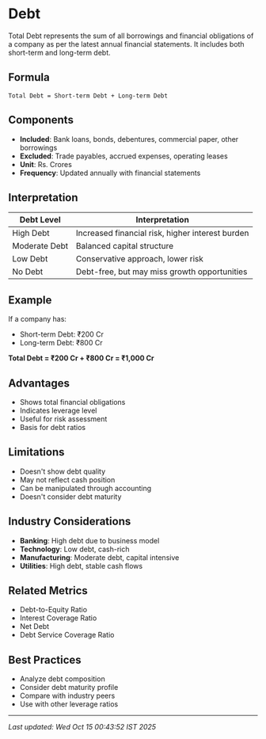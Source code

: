 # Debt


Total Debt represents the sum of all borrowings and financial obligations of a company as per the latest annual financial statements. It includes both short-term and long-term debt.

## Formula
```text
Total Debt = Short-term Debt + Long-term Debt
```

## Components
- **Included**: Bank loans, bonds, debentures, commercial paper, other borrowings
- **Excluded**: Trade payables, accrued expenses, operating leases
- **Unit**: Rs. Crores
- **Frequency**: Updated annually with financial statements

## Interpretation
| Debt Level | Interpretation |
|------------|----------------|
| High Debt | Increased financial risk, higher interest burden |
| Moderate Debt | Balanced capital structure |
| Low Debt | Conservative approach, lower risk |
| No Debt | Debt-free, but may miss growth opportunities |

## Example
If a company has:
- Short-term Debt: ₹200 Cr
- Long-term Debt: ₹800 Cr

**Total Debt = ₹200 Cr + ₹800 Cr = ₹1,000 Cr**

## Advantages
- Shows total financial obligations
- Indicates leverage level
- Useful for risk assessment
- Basis for debt ratios

## Limitations
- Doesn't show debt quality
- May not reflect cash position
- Can be manipulated through accounting
- Doesn't consider debt maturity

## Industry Considerations
- **Banking**: High debt due to business model
- **Technology**: Low debt, cash-rich
- **Manufacturing**: Moderate debt, capital intensive
- **Utilities**: High debt, stable cash flows

## Related Metrics
- Debt-to-Equity Ratio
- Interest Coverage Ratio
- Net Debt
- Debt Service Coverage Ratio

## Best Practices
- Analyze debt composition
- Consider debt maturity profile
- Compare with industry peers
- Use with other leverage ratios

---
*Last updated: Wed Oct 15 00:43:52 IST 2025*
